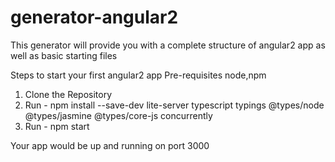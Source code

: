 # generator-angular2
This generator will provide you with a complete structure of angular2 app as well as basic starting files

Steps to start your first angular2 app
Pre-requisites
node,npm

1. Clone the Repository
2. Run - npm install --save-dev lite-server typescript typings @types/node @types/jasmine @types/core-js concurrently
3. Run - npm start

Your app would be up and running on port 3000

